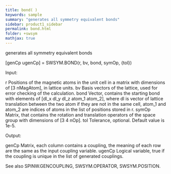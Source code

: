 ```yaml
---
title: bond( )
keywords: sample
summary: "generates all symmetry equivalent bonds"
sidebar: product1_sidebar
permalink: bond.html
folder: +swsym
mathjax: true
---
```

  generates all symmetry equivalent bonds
 
  [genCp ugenCp] = SWSYM.BOND(r, bv, bond, symOp, {tol})
 
  Input:
 
  r         Positions of the magnetic atoms in the unit cell in a matrix
            with dimensions of [3 nMagAtom], in lattice units.
  bv        Basis vectors of the lattice, used for error checking of the
            calculation.
  bond      Vector, contains the starting bond with elements of 
            [dl_x dl_y dl_z atom_1 atom_2], where dl is vector of lattice
            translation between the two atom if they are not in the same
            cell, atom_1 and atom_2 are indices of atoms in the list of
            positions stored in r.
  symOp     Matrix, that contains the rotation and translation operators of
            the space group with dimensions of [3 4 nOp].
  tol       Tolerance, optional. Default value is 1e-5.
 
  Output:
 
  genCp     Matrix, each column contains a coupling, the meaning of each
            row are the same as the input coupling variable.
  ugenCp    Logical variable, true if the coupling is unique in the list of
            generated couplings.
 
  See also SPINW.GENCOUPLING, SWSYM.OPERATOR, SWSYM.POSITION.
 
